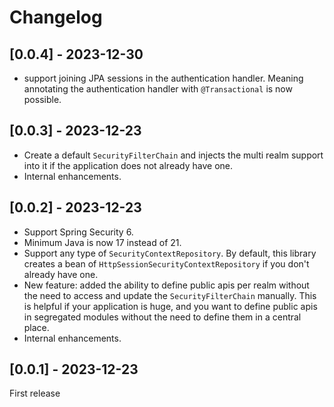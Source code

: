 # Changelog

## [0.0.4] - 2023-12-30

- support joining JPA sessions in the authentication handler. Meaning annotating the authentication handler with `@Transactional` is now possible.

## [0.0.3] - 2023-12-23

- Create a default `SecurityFilterChain` and injects the multi realm support into it if the application does not already have one.
- Internal enhancements.

## [0.0.2] - 2023-12-23

- Support Spring Security 6.
- Minimum Java is now 17 instead of 21.
- Support any type of `SecurityContextRepository`. By default, this library creates a bean of `HttpSessionSecurityContextRepository` if you don't already have
  one.
- New feature: added the ability to define public apis per realm without the need to access and update the `SecurityFilterChain` manually.
  This is helpful if your application is huge, and you want to define public apis in segregated modules without the need to define them in a central place.
- Internal enhancements.

## [0.0.1] - 2023-12-23

First release

